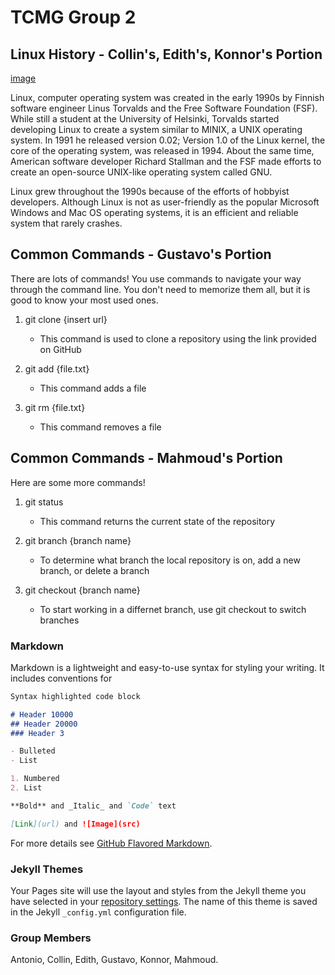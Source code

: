 # TCMG Group 2

## Linux History - **Collin's**, Edith's, Konnor's Portion
[image](https://upload.wikimedia.org/wikipedia/commons/0/09/Tux%2C_gray%EF%BC%8Fgrey_background.png)

Linux, computer operating system was created in the early 1990s by Finnish software engineer Linus Torvalds and the Free Software Foundation (FSF). While still a student at the University of Helsinki, Torvalds started developing Linux to create a system similar to MINIX, a UNIX operating system. In 1991 he released version 0.02; Version 1.0 of the Linux kernel, the core of the operating system, was released in 1994. About the same time, American software developer Richard Stallman and the FSF made efforts to create an open-source UNIX-like operating system called GNU.

Linux grew throughout the 1990s because of the efforts of hobbyist developers. Although Linux is not as user-friendly as the popular Microsoft Windows and Mac OS operating systems, it is an efficient and reliable system that rarely crashes.

## Common Commands - Gustavo's Portion

There are lots of commands! You use commands to navigate your way through the command line. You don't need to memorize them all, but it is good to know your most used ones. 

1. git clone {insert url}
	- This command is used to clone a repository using the link provided on GitHub
	
2. git add {file.txt}
	- This command adds a file
	
3. git rm {file.txt}
	- This command removes a file

## Common Commands - Mahmoud's Portion

Here are some more commands!

1. git status 
	- This command returns the current state of the repository

2. git branch {branch name}
	- To determine what branch the local repository is on, add a new branch, or delete a branch

3. git checkout {branch name}
	- To start working in a differnet branch, use git checkout to switch branches

### Markdown

Markdown is a lightweight and easy-to-use syntax for styling your writing. It includes conventions for

```markdown
Syntax highlighted code block

# Header 10000
## Header 20000
### Header 3

- Bulleted
- List

1. Numbered
2. List

**Bold** and _Italic_ and `Code` text

[Link](url) and ![Image](src)
```

For more details see [GitHub Flavored Markdown](https://guides.github.com/features/mastering-markdown/).

### Jekyll Themes

Your Pages site will use the layout and styles from the Jekyll theme you have selected in your [repository settings](https://github.com/Collinchristian70/Lab2/settings/pages). The name of this theme is saved in the Jekyll `_config.yml` configuration file.

### Group Members

Antonio, Collin, Edith, Gustavo, Konnor, Mahmoud.
